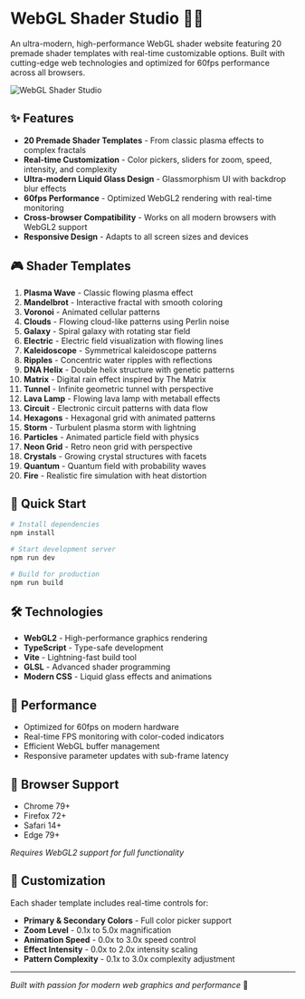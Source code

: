# WebGL Shader Studio 🎨✨

An ultra-modern, high-performance WebGL shader website featuring 20 premade shader templates with real-time customizable options. Built with cutting-edge web technologies and optimized for 60fps performance across all browsers.

![WebGL Shader Studio](https://github.com/user-attachments/assets/797ffbe7-46dd-4bb0-980b-c91583c7727a)

## ✨ Features

- **20 Premade Shader Templates** - From classic plasma effects to complex fractals
- **Real-time Customization** - Color pickers, sliders for zoom, speed, intensity, and complexity
- **Ultra-modern Liquid Glass Design** - Glassmorphism UI with backdrop blur effects
- **60fps Performance** - Optimized WebGL2 rendering with real-time monitoring
- **Cross-browser Compatibility** - Works on all modern browsers with WebGL2 support
- **Responsive Design** - Adapts to all screen sizes and devices

## 🎮 Shader Templates

1. **Plasma Wave** - Classic flowing plasma effect
2. **Mandelbrot** - Interactive fractal with smooth coloring
3. **Voronoi** - Animated cellular patterns
4. **Clouds** - Flowing cloud-like patterns using Perlin noise
5. **Galaxy** - Spiral galaxy with rotating star field
6. **Electric** - Electric field visualization with flowing lines
7. **Kaleidoscope** - Symmetrical kaleidoscope patterns
8. **Ripples** - Concentric water ripples with reflections
9. **DNA Helix** - Double helix structure with genetic patterns
10. **Matrix** - Digital rain effect inspired by The Matrix
11. **Tunnel** - Infinite geometric tunnel with perspective
12. **Lava Lamp** - Flowing lava lamp with metaball effects
13. **Circuit** - Electronic circuit patterns with data flow
14. **Hexagons** - Hexagonal grid with animated patterns
15. **Storm** - Turbulent plasma storm with lightning
16. **Particles** - Animated particle field with physics
17. **Neon Grid** - Retro neon grid with perspective
18. **Crystals** - Growing crystal structures with facets
19. **Quantum** - Quantum field with probability waves
20. **Fire** - Realistic fire simulation with heat distortion

## 🚀 Quick Start

```bash
# Install dependencies
npm install

# Start development server
npm run dev

# Build for production
npm run build
```

## 🛠️ Technologies

- **WebGL2** - High-performance graphics rendering
- **TypeScript** - Type-safe development
- **Vite** - Lightning-fast build tool
- **GLSL** - Advanced shader programming
- **Modern CSS** - Liquid glass effects and animations

## 🎯 Performance

- Optimized for 60fps on modern hardware
- Real-time FPS monitoring with color-coded indicators
- Efficient WebGL buffer management
- Responsive parameter updates with sub-frame latency

## 📱 Browser Support

- Chrome 79+
- Firefox 72+
- Safari 14+
- Edge 79+

*Requires WebGL2 support for full functionality*

## 🎨 Customization

Each shader template includes real-time controls for:

- **Primary & Secondary Colors** - Full color picker support
- **Zoom Level** - 0.1x to 5.0x magnification
- **Animation Speed** - 0.0x to 3.0x speed control
- **Effect Intensity** - 0.0x to 2.0x intensity scaling
- **Pattern Complexity** - 0.1x to 3.0x complexity adjustment

---

*Built with passion for modern web graphics and performance* 🚀